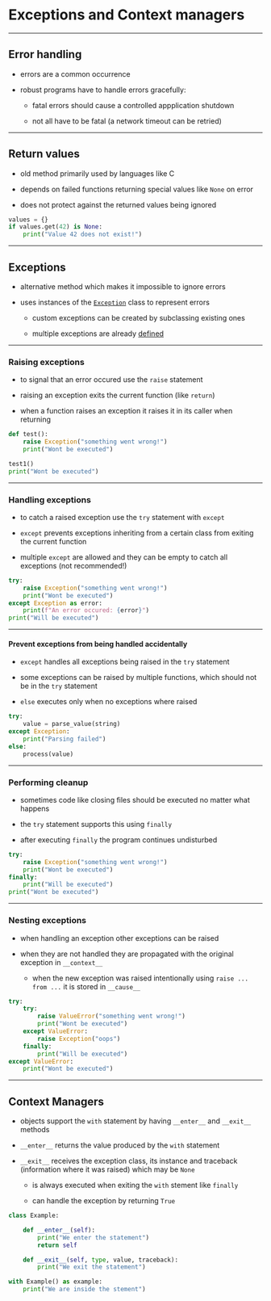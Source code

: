 # Exceptions and Context managers

---

## Error handling

 - errors are a common occurrence

 - robust programs have to handle errors gracefully:

   - fatal errors should cause a controlled appplication shutdown

   - not all have to be fatal (a network timeout can be retried)

---

## Return values

 - old method primarily used by languages like C

 - depends on failed functions returning special values like `None` on error

 - does not protect against the returned values being ignored

```py
values = {}
if values.get(42) is None:
    print("Value 42 does not exist!")
```

---

## Exceptions

 - alternative method which makes it impossible to ignore errors

 - uses instances of the [`Exception`](https://docs.python.org/3/library/exceptions.html#Exception) class to represent errors

   - custom exceptions can be created by subclassing existing ones

   - multiple exceptions are already [defined](https://docs.python.org/3/library/exceptions.html)

---

### Raising exceptions

 - to signal that an error occured use the `raise` statement

 - raising an exception exits the current function (like `return`)

 - when a function raises an exception it raises it in its caller when returning

```py
def test():
    raise Exception("something went wrong!")
    print("Wont be executed")

test1()
print("Wont be executed")
```

---

### Handling exceptions

 - to catch a raised exception use the `try` statement with `except`

 - `except` prevents exceptions inheriting from a certain class from exiting the current function

 - multiple `except` are allowed and they can be empty to catch all exceptions (not recommended!)

```py
try:
    raise Exception("something went wrong!")
    print("Wont be executed")
except Exception as error:
    print(f"An error occured: {error}")
print("Will be executed")
```

---

#### Prevent exceptions from being handled accidentally

 - `except` handles all exceptions being raised in the `try` statement

 - some exceptions can be raised by multiple functions, which should not be in the `try` statement

 - `else` executes only when no exceptions where raised

```py
try:
	value = parse_value(string)
except Exception:
	print("Parsing failed")
else:
	process(value)
```

---

### Performing cleanup

 - sometimes code like closing files should be executed no matter what happens

 - the `try` statement supports this using `finally`

 - after executing `finally` the program continues undisturbed

```py
try:
    raise Exception("something went wrong!")
    print("Wont be executed")
finally:
    print("Will be executed")
print("Wont be executed")
```

---

### Nesting exceptions

 - when handling an exception other exceptions can be raised

 - when they are not handled they are propagated with the original exception in `__context__`

   - when the new exception was raised intentionally using `raise ... from ...` it is stored in `__cause__`

```py
try:
    try:
        raise ValueError("something went wrong!")
        print("Wont be executed")
    except ValueError:
        raise Exception("oops")
    finally:
        print("Will be executed")
except ValueError:
    print("Wont be executed")
```

---

## Context Managers

 - objects support the `with` statement by having `__enter__` and `__exit__` methods

 - `__enter__` returns the value produced by the `with` statement

 - `__exit__` receives the exception class, its instance and traceback (information where it was raised) which may be `None`

   - is always executed when exiting the `with` stement like `finally`

   - can handle the exception by returning `True`

```py
class Example:

    def __enter__(self):
        print("We enter the statement")
        return self

    def __exit__(self, type, value, traceback):
        print("We exit the statement")

with Example() as example:
    print("We are inside the stement")
```
